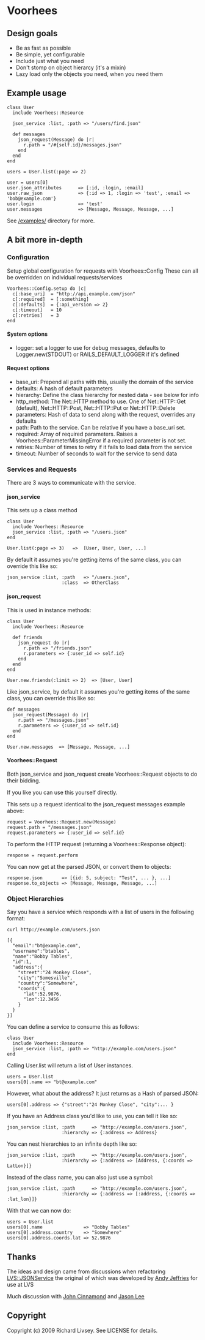 # Voorhees

## Design goals

* Be as fast as possible
* Be simple, yet configurable
* Include just what you need
* Don't stomp on object hierarcy (it's a mixin)
* Lazy load only the objects you need, when you need them

## Example usage

    class User
      include Voorhees::Resource
      
      json_service :list, :path => "/users/find.json"
    
      def messages
        json_request(Message) do |r|
          r.path = "/#{self.id}/messages.json"
        end
      end
    end
    
    users = User.list(:page => 2)
    
    user = users[0]
    user.json_attributes      => [:id, :login, :email]
    user.raw_json             => {:id => 1, :login => 'test', :email => 'bob@example.com'}
    user.login                => 'test'
    user.messages             => [Message, Message, Message, ...]

See [/examples/](examples/) directory for more.

## A bit more in-depth

### Configuration

Setup global configuration for requests with Voorhees::Config
These can all be overridden on individual requests/services

    Voorhees::Config.setup do |c|
      c[:base_uri]  = "http://api.example.com/json"
      c[:required]  = [:something]
      c[:defaults]  = {:api_version => 2}
      c[:timeout]   = 10
      c[:retries]   = 3
    end

#### System options

* logger: set a logger to use for debug messages, defaults to Logger.new(STDOUT) or RAILS_DEFAULT_LOGGER if it's defined

#### Request options

* base_uri: Prepend all paths with this, usually the domain of the service
* defaults: A hash of default parameters
* hierarchy: Define the class hierarchy for nested data - see below for info
* http_method: The Net::HTTP method to use. One of Net::HTTP::Get (default), Net::HTTP::Post, Net::HTTP::Put or Net::HTTP::Delete 
* parameters: Hash of data to send along with the request, overrides any defaults
* path: Path to the service. Can be relative if you have a base_uri set.
* required: Array of required parameters. Raises a Voorhees::ParameterMissingError if a required parameter is not set.
* retries: Number of times to retry if it fails to load data from the service
* timeout: Number of seconds to wait for the service to send data

### Services and Requests

There are 3 ways to communicate with the service.

#### json_service

This sets up a class method

    class User
      include Voorhees::Resource
      json_service :list, :path => "/users.json"
    end

    User.list(:page => 3)   =>  [User, User, User, ...] 

By default it assumes you're getting items of the same class, you can override this like so:
    
    json_service :list, :path   => "/users.json",
                        :class  => OtherClass

#### json_request

This is used in instance methods:

    class User
      include Voorhees::Resource
      
      def friends
        json_request do |r|
          r.path => "/friends.json"
          r.parameters => {:user_id => self.id}
        end
      end
    end

    User.new.friends(:limit => 2)  => [User, User]

Like json_service, by default it assumes you're getting items of the same class, you can override this like so:

    def messages
      json_request(Message) do |r|
        r.path => "/messages.json"
        r.parameters => {:user_id => self.id}        
      end
    end

    User.new.messages  => [Message, Message, ...]

#### Voorhees::Request

Both json_service and json_request create Voorhees::Request objects to do their bidding.

If you like you can use this yourself directly.

This sets up a request identical to the json_request messages example above:

    request = Voorhees::Request.new(Message)
    request.path = "/messages.json"
    request.parameters => {:user_id => self.id} 
    
To perform the HTTP request  (returning a Voorhees::Response object):

    response = request.perform

You can now get at the parsed JSON, or convert them to objects:

    response.json       => [{id: 5, subject: "Test", ... }, ...]
    response.to_objects => [Message, Message, Message, ...]

### Object Hierarchies

Say you have a service which responds with a list of users in the following format:

    curl http://example.com/users.json

    [{
      "email":"bt@example.com",
      "username":"btables",
      "name":"Bobby Tables",
      "id":1,
      "address":{
        "street":"24 Monkey Close",
        "city":"Somesville",
        "country":"Somewhere",
        "coords":{
          "lat":52.9876,
          "lon":12.3456
        }
      }
    }]

You can define a service to consume this as follows:

    class User
      include Voorhees::Resource
      json_service :list, :path => "http://example.com/users.json"
    end

Calling User.list will return a list of User instances.

    users = User.list
    users[0].name => "bt@example.com"

However, what about the address? It just returns as a Hash of parsed JSON:

    users[0].address => {"street":"24 Monkey Close", "city":... }
    
If you have an Address class you'd like to use, you can tell it like so:

    json_service :list, :path      => "http://example.com/users.json",
                        :hierarchy => {:address => Address}

You can nest hierarchies to an infinite depth like so:

    json_service :list, :path      => "http://example.com/users.json",
                        :hierarchy => {:address => [Address, {:coords => LatLon}]}

Instead of the class name, you can also just use a symbol:

    json_service :list, :path      => "http://example.com/users.json",
                        :hierarchy => {:address => [:address, {:coords => :lat_lon}]}

With that we can now do:

    users = User.list
    users[0].name               => "Bobby Tables"
    users[0].address.country    => "Somewhere"
    users[0].address.coords.lat => 52.9876
    
## Thanks

The ideas and design came from discussions when refactoring [LVS::JSONService](http://github.com/LVS/JSONService) the original of which was 
developed by [Andy Jeffries](http://github.com/andyjeffries/) for use at LVS

Much discussion with [John Cinnamond](http://github.com/jcinnamond) 
and [Jason Lee](http://github.com/jlsync)

## Copyright

Copyright (c) 2009 Richard Livsey. See LICENSE for details.
